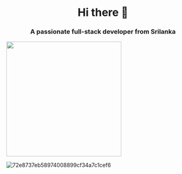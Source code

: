 <h1 align="center">Hi there 👋</h1>
<h3 align="center">A passionate full-stack developer from Srilanka</h3>
<img src="https://github.com/MrbadMiro/MrbadMiro/assets/94770857/7696c56b-1fd3-429b-b90e-cd4cd954dcee"    margin="0 auto" width="300px" height="300px">





![72e8737eb58974008899cf34a7c1cef6](https://github.com/MrbadMiro/MrbadMiro/assets/94770857/2d787733-78cc-49ba-b493-25805fef00e0)






